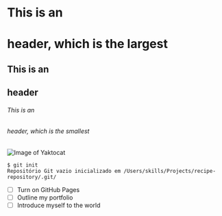 # This is an <h1> header, which is the largest
## This is an <h2> header
###### This is an <h6> header, which is the smallest

  
  ![Image of Yaktocat](https://octodex.github.com/images/yaktocat.png)
  
  
```
$ git init
Repositório Git vazio inicializado em /Users/skills/Projects/recipe-repository/.git/
```
  
- [ ] Turn on GitHub Pages
- [ ] Outline my portfolio
- [ ] Introduce myself to the world
